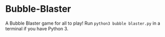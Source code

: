# Bubble-Blaster
A Bubble Blaster game for all to play! Run `python3 bubble blaster.py` in a terminal if you have Python 3.
